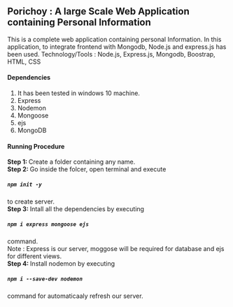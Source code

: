 ## Porichoy : A large Scale Web Application containing Personal Information
This is a complete web application containing personal Information. In this application, to integrate frontend with Mongodb, Node.js and express.js has been used.
Technology/Tools : Node.js, Express.js, Mongodb, Boostrap, HTML, CSS

#### Dependencies
1. It has been tested in windows 10 machine. 
2. Express
3. Nodemon
4. Mongoose
5. ejs
6. MongoDB

#### Running Procedure
<b>Step 1: </b> Create a folder containing any name. <br>
<b>Step 2: </b> Go inside the folcer, open terminal and execute <h5> `npm init -y` </h5> to create server. <br>
<b>Step 3: </b> Intall all the dependencies by executing <h5> `npm i express mongoose ejs` </h5> command. <br>
Note  : Express is our server, moggose will be required for database and ejs for different views. <br>
<b>Step 4: </b> Install nodemon by executing <h5> `npm i --save-dev nodemon` </h5> command for automaticaaly refresh our server.



